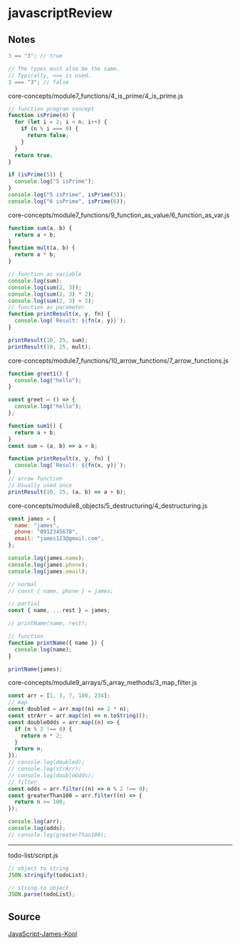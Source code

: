# javascriptReview

## Notes

```javascript
3 == "3"; // true

// The types must also be the same.
// Typically, === is used.
3 === "3"; // false
```

core-concepts/module7_functions/4_is_prime/4_is_prime.js

```javascript
// function program concept
function isPrime(n) {
  for (let i = 2; i < n; i++) {
    if (n % i === 0) {
      return false;
    }
  }
  return true;
}

if (isPrime(5)) {
  console.log("5 isPrime");
}
console.log("5 isPrime", isPrime(5));
console.log("6 isPrime", isPrime(6));
```

core-concepts/module7_functions/9_function_as_value/6_function_as_var.js

```javascript
function sum(a, b) {
  return a + b;
}
function mult(a, b) {
  return a * b;
}

// function as variable
console.log(sum);
console.log(sum(2, 3));
console.log(sum(2, 3) * 2);
console.log(sum(2, 3) + 2);
// function as parameter
function printResult(x, y, fn) {
  console.log(`Result: ${fn(x, y)}`);
}

printResult(10, 25, sum);
printResult(10, 25, mult);
```

core-concepts/module7_functions/10_arrow_functions/7_arrow_functions.js

```javascript
function greet1() {
  console.log("hello");
}

const greet = () => {
  console.log("hello");
};

function sum1() {
  return a + b;
}
const sum = (a, b) => a + b;
```

```javascript
function printResult(x, y, fn) {
  console.log(`Result: ${fn(x, y)}`);
}
// arrow function
// Usually used once
printResult(10, 25, (a, b) => a + b);
```

core-concepts/module8_objects/5_destructuring/4_destructuring.js

```javascript
const james = {
  name: "james",
  phone: "0912345678",
  email: "james123@gmail.com",
};

console.log(james.name);
console.log(james.phone);
console.log(james.email);

// normal
// const { name, phone } = james;

// partial
const { name, ...rest } = james;

// printName(name, rest);

// function
function printName({ name }) {
  console.log(name);
}

printName(james);
```

core-concepts/module9_arrays/5_array_methods/3_map_filter.js

```javascript
const arr = [1, 3, 7, 100, 234];
// map
const doubled = arr.map((n) => 2 * n);
const strArr = arr.map((n) => n.toString());
const doubleOdds = arr.map((n) => {
  if (n % 2 !== 0) {
    return n * 2;
  }
  return n;
});
// console.log(doubled);
// console.log(strArr);
// console.log(doubleOdds);
// filter
const odds = arr.filter((n) => n % 2 !== 0);
const greaterThan100 = arr.filter((n) => {
  return n >= 100;
});

console.log(arr);
console.log(odds);
// console.log(greaterThan100);
```

---

todo-list/script.js

```javascript
// object to string
JSON.stringify(todoList);

// string to object
JSON.parse(todoList);
```

## Source

[JavaScript-James-Kool](https://www.youtube.com/watch?v=vDNw0FWL8zw)
